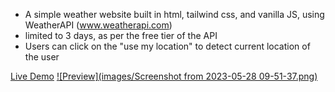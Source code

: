 -   A simple weather website built in html, tailwind css, and vanilla JS, using WeatherAPI (www.weatherapi.com)
-   limited to 3 days, as per the free tier of the API
-   Users can click on the "use my location" to detect current location of the user

[Live Demo](https://razm123.github.io/Weather-App/)
[![Preview](images/Screenshot from 2023-05-28 09-51-37.png)](https://razm123.github.io/Weather-App)
